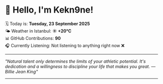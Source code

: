 # 👋 Hello, I'm Kekn9ne!

🗓️ Today is: **Tuesday, 23 September 2025**  
🌤️ Weather in Istanbul: **☀️   +20°C**  
📊 GitHub Contributions: **90**  
🎧 Currently Listening: Not listening to anything right now ❌

---

_"Natural talent only determines the limits of your athletic potential. It's dedication and a willingness to discipline your life that makes you great. — *Billie Jean King*"_

---

